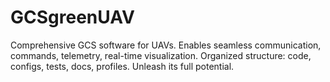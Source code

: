 # GCSgreenUAV
Comprehensive GCS software for UAVs. Enables seamless communication, commands, telemetry, real-time visualization. Organized structure: code, configs, tests, docs, profiles. Unleash its full potential.
